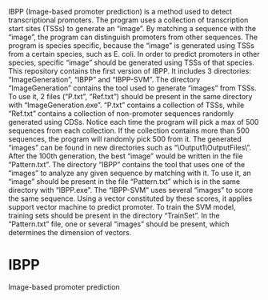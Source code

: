 IBPP (Image-based promoter prediction) is a method used to detect transcriptional promoters. The program uses a collection of transcription start sites (TSSs) to generate an “image”. By matching a sequence with the “image”, the program can distinguish promoters from other sequences. The program is species specific, because the “image” is generated using TSSs from a certain species, such as E. coli. In order to predict promoters in other species, specific “image” should be generated using TSSs of that species.
This repository contains the first version of IBPP. It includes 3 directories: “ImageGeneration”, “IBPP” and “IBPP-SVM”. 
The directory “ImageGeneration” contains the tool used to generate “images” from TSSs. To use it, 2 files (“P.txt”, “Ref.txt”) should be present in the same directory with “ImageGeneration.exe”. “P.txt” contains a collection of TSSs, while “Ref.txt” contains a collection of non-promoter sequences randomly generated using CDSs. Notice each time the program will pick a max of 500 sequences from each collection. If the collection contains more than 500 sequences, the program will randomly pick 500 from it. The generated “images” can be found in new directories such as “\Output1\OutputFiles\”. After the 100th generation, the best “image” would be written in the file “Pattern.txt”.
The directory “IBPP” contains the tool that uses one of the “images” to analyze any given sequence by matching with it. To use it, an “image” should be present in the file “Pattern.txt” which is in the same directory with “IBPP.exe”. 
The “IBPP-SVM” uses several “images” to score the same sequence. Using a vector constituted by these scores, it applies support vector machine to predict promoter. To train the SVM model, training sets should be present in the directory “TrainSet”. In the “Pattern.txt” file, one or several “images” should be present, which determines the dimension of vectors.
# IBPP
Image-based promoter prediction
